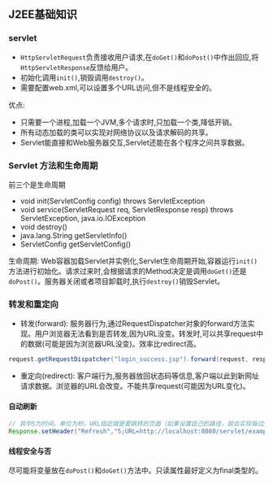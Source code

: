 ## J2EE基础知识
### servlet
* `HttpServletRequest`负责接收用户请求,在`doGet()`和`doPost()`中作出回应,将`HttpServletResponse`反馈给用户。
* 初始化调用`init()`,销毁调用`destroy()`。
* 需要配置web.xml,可以设置多个URL访问,但不是线程安全的。

优点:
* 只需要一个进程,加载一个JVM,多个请求时,只加载一个类,降低开销。
* 所有动态加载的类可以实现对网络协议以及请求解码的共享。
* Servlet能直接和Web服务器交互,Servlet还能在各个程序之间共享数据。

### Servlet 方法和生命周期
前三个是生命周期
* void init(ServletConfig config) throws ServletException
* void service(ServletRequest req, ServletResponse resp) throws ServletException, java.io.IOException
* void destroy()
* java.lang.String getServletInfo()
* ServletConfig getServletConfig()

生命周期: Web容器加载Servlet并实例化,Servlet生命周期开始,容器运行`init()`方法进行初始化。请求过来时,会根据请求的Method决定是调用`doGet()`还是`doPost()`。服务器关闭或者项目卸载时,执行`destroy()`销毁Servlet。

### 转发和重定向
* 转发(forward): 服务器行为,通过RequestDispatcher对象的forward方法实现。用户浏览器无法看到是否转发,因为URL没变。转发时,可以共享request中的数据(可能是因为浏览器URL没变)。效率比redirect高。
```java
request.getRequestDispatcher("login_success.jsp").forward(request, response);
```
* 重定向(redirect): 客户端行为,服务器放回状态码等信息,客户端以此到新网址请求数据。浏览器的URL会改变。不能共享request(可能因为URL变化)。

#### 自动刷新
```java
// 其中5为时间，单位为秒。URL指定就是要跳转的页面（如果设置自己的路径，就会实现每过5秒自动刷新本页面一次）
Response.setHeader("Refresh","5;URL=http://localhost:8080/servlet/example.htm");
```

#### 线程安全与否
尽可能将变量放在`doPost()`和`doGet()`方法中。只读属性最好定义为final类型的。